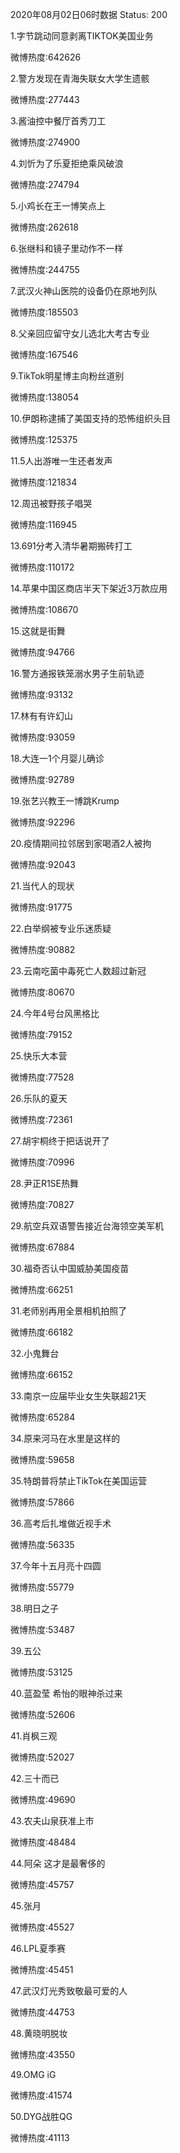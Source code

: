 2020年08月02日06时数据
Status: 200

1.字节跳动同意剥离TIKTOK美国业务

微博热度:642626

2.警方发现在青海失联女大学生遗骸

微博热度:277443

3.酱油控中餐厅首秀刀工

微博热度:274900

4.刘忻为了乐夏拒绝乘风破浪

微博热度:274794

5.小鸡长在王一博笑点上

微博热度:262618

6.张继科和镜子里动作不一样

微博热度:244755

7.武汉火神山医院的设备仍在原地列队

微博热度:185503

8.父亲回应留守女儿选北大考古专业

微博热度:167546

9.TikTok明星博主向粉丝道别

微博热度:138054

10.伊朗称逮捕了美国支持的恐怖组织头目

微博热度:125375

11.5人出游唯一生还者发声

微博热度:121834

12.周迅被野孩子唱哭

微博热度:116945

13.691分考入清华暑期搬砖打工

微博热度:110172

14.苹果中国区商店半天下架近3万款应用

微博热度:108670

15.这就是街舞

微博热度:94766

16.警方通报铁笼溺水男子生前轨迹

微博热度:93132

17.林有有许幻山

微博热度:93059

18.大连一1个月婴儿确诊

微博热度:92789

19.张艺兴教王一博跳Krump

微博热度:92296

20.疫情期间拉邻居到家喝酒2人被拘

微博热度:92043

21.当代人的现状

微博热度:91775

22.白举纲被专业乐迷质疑

微博热度:90882

23.云南吃菌中毒死亡人数超过新冠

微博热度:80670

24.今年4号台风黑格比

微博热度:79152

25.快乐大本营

微博热度:77528

26.乐队的夏天

微博热度:72361

27.胡宇桐终于把话说开了

微博热度:70996

28.尹正R1SE热舞

微博热度:70827

29.航空兵双语警告接近台海领空美军机

微博热度:67884

30.福奇否认中国威胁美国疫苗

微博热度:66251

31.老师别再用全景相机拍照了

微博热度:66182

32.小鬼舞台

微博热度:66152

33.南京一应届毕业女生失联超21天

微博热度:65284

34.原来河马在水里是这样的

微博热度:59658

35.特朗普将禁止TikTok在美国运营

微博热度:57866

36.高考后扎堆做近视手术

微博热度:56335

37.今年十五月亮十四圆

微博热度:55779

38.明日之子

微博热度:53487

39.五公

微博热度:53125

40.蓝盈莹 希怡的眼神杀过来

微博热度:52606

41.肖枫三观

微博热度:52027

42.三十而已

微博热度:49690

43.农夫山泉获准上市

微博热度:48484

44.阿朵 这才是最奢侈的

微博热度:45757

45.张月

微博热度:45527

46.LPL夏季赛

微博热度:45451

47.武汉灯光秀致敬最可爱的人

微博热度:44753

48.黄晓明脱妆

微博热度:43550

49.OMG iG

微博热度:41574

50.DYG战胜QG

微博热度:41113

